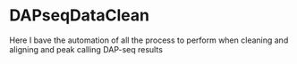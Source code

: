 # DAPseqDataClean
Here I bave the automation of all the process to perform when cleaning and aligning and peak calling DAP-seq results
